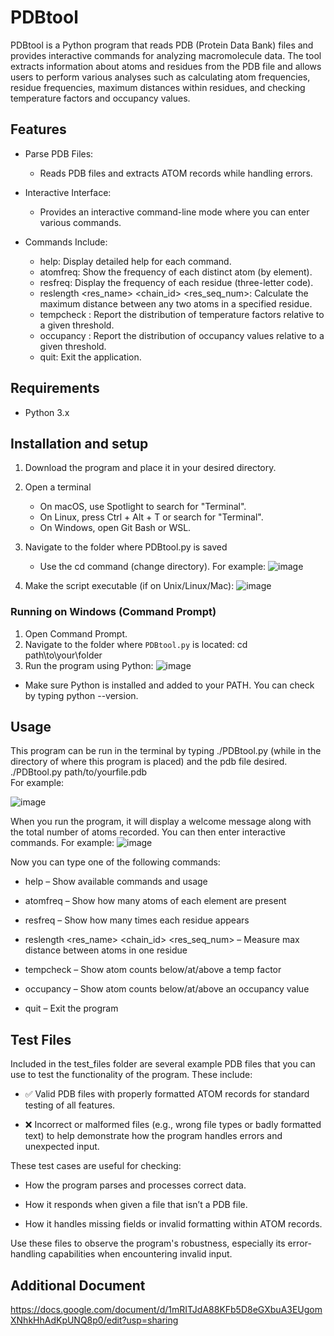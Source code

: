 # PDBtool
PDBtool is a Python program that reads PDB (Protein Data Bank) files and provides interactive commands for analyzing macromolecule data. The tool extracts information about atoms and residues from the PDB file and allows users to perform various analyses such as calculating atom frequencies, residue frequencies, maximum distances within residues, and checking temperature factors and occupancy values.


## Features
+ Parse PDB Files:
  + Reads PDB files and extracts ATOM records while handling errors.
+ Interactive Interface:
  + Provides an interactive command-line mode where you can enter various commands.
  
+ Commands Include:
  + help: Display detailed help for each command.
  + atomfreq: Show the frequency of each distinct atom (by element).
  + resfreq: Display the frequency of each residue (three-letter code).
  + reslength <res_name> <chain_id> <res_seq_num>: Calculate the maximum distance between any two atoms in a specified residue.
  + tempcheck <decimal>: Report the distribution of temperature factors relative to a given threshold.
  + occupancy <decimal>: Report the distribution of occupancy values relative to a given threshold.
  + quit: Exit the application.

## Requirements
+ Python 3.x

## Installation and setup
1. Download the program and place it in your desired directory.
2. Open a terminal
   + On macOS, use Spotlight to search for "Terminal".
   + On Linux, press Ctrl + Alt + T or search for "Terminal".
   + On Windows, open Git Bash or WSL.
3. Navigate to the folder where PDBtool.py is saved
   + Use the cd command (change directory). For example:
     ![image](https://github.com/user-attachments/assets/1878e715-dd6d-4b25-956f-30aaafd6f996)

  
5. Make the script executable (if on Unix/Linux/Mac):
   ![image](https://github.com/user-attachments/assets/59a8d5d2-e58b-496f-815b-0cfcdcc89313)

### Running on Windows (Command Prompt)

1. Open Command Prompt.
2. Navigate to the folder where `PDBtool.py` is located:
    cd path\to\your\folder
3. Run the program using Python:
   ![image](https://github.com/user-attachments/assets/3a16a1bc-fb2c-43b9-abd7-13f091bc2b37)
  - Make sure Python is installed and added to your PATH. You can check by typing python --version.
   
## Usage
This program can be run in the terminal by typing ./PDBtool.py (while in the directory of where this program is placed)
and the pdb file desired.  
./PDBtool.py path/to/yourfile.pdb  
For example:

![image](https://github.com/user-attachments/assets/fd520cb4-97a8-4aa8-8e5b-32ffeaab4ce2)

When you run the program, it will display a welcome message along with the total number of atoms recorded. You can then enter interactive commands. For example:
![image](https://github.com/user-attachments/assets/9ea1713e-5e22-4ac4-a8ad-72a43bf35cb4)

Now you can type one of the following commands:

+ help – Show available commands and usage

+ atomfreq – Show how many atoms of each element are present

+ resfreq – Show how many times each residue appears

+ reslength <res_name> <chain_id> <res_seq_num> – Measure max distance between atoms in one residue

+ tempcheck <number> – Show atom counts below/at/above a temp factor

+ occupancy <number> – Show atom counts below/at/above an occupancy value

+ quit – Exit the program

## Test Files

Included in the test_files folder are several example PDB files that you can use to test the functionality of the program. These include:

+ ✅ Valid PDB files with properly formatted ATOM records for standard testing of all features.

+ ❌ Incorrect or malformed files (e.g., wrong file types or badly formatted text) to help demonstrate how the program handles errors and unexpected input.

These test cases are useful for checking:

+ How the program parses and processes correct data.

+ How it responds when given a file that isn’t a PDB file.

+ How it handles missing fields or invalid formatting within ATOM records.

Use these files to observe the program's robustness, especially its error-handling capabilities when encountering invalid input.

## Additional Document
https://docs.google.com/document/d/1mRITJdA88KFb5D8eGXbuA3EUgomXNhkHhAdKpUNQ8p0/edit?usp=sharing





